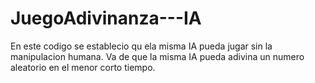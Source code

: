 # JuegoAdivinanza---IA

En este codigo se establecio qu ela misma IA pueda jugar sin la manipulacion humana. Va de que la misma IA pueda adivina un numero aleatorio en el menor corto tiempo.


